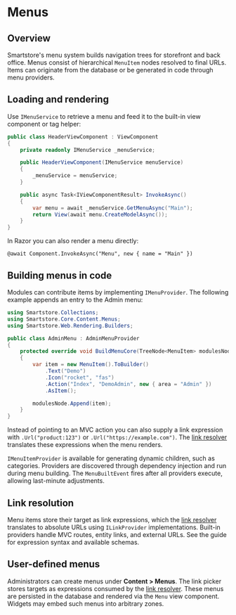 # Menus

## Overview
Smartstore's menu system builds navigation trees for storefront and back office. Menus consist of hierarchical `MenuItem` nodes resolved to final URLs. Items can originate from the database or be generated in code through menu providers.

## Loading and rendering
Use `IMenuService` to retrieve a menu and feed it to the built-in view component or tag helper:

```csharp
public class HeaderViewComponent : ViewComponent
{
    private readonly IMenuService _menuService;

    public HeaderViewComponent(IMenuService menuService)
    {
        _menuService = menuService;
    }

    public async Task<IViewComponentResult> InvokeAsync()
    {
        var menu = await _menuService.GetMenuAsync("Main");
        return View(await menu.CreateModelAsync());
    }
}
```

In Razor you can also render a menu directly:

```razor
@await Component.InvokeAsync("Menu", new { name = "Main" })
```

## Building menus in code
Modules can contribute items by implementing `IMenuProvider`. The following example appends an entry to the Admin menu:

```csharp
using Smartstore.Collections;
using Smartstore.Core.Content.Menus;
using Smartstore.Web.Rendering.Builders;

public class AdminMenu : AdminMenuProvider
{
    protected override void BuildMenuCore(TreeNode<MenuItem> modulesNode)
    {
        var item = new MenuItem().ToBuilder()
            .Text("Demo")
            .Icon("rocket", "fas")
            .Action("Index", "DemoAdmin", new { area = "Admin" })
            .AsItem();

        modulesNode.Append(item);
    }
}
```

Instead of pointing to an MVC action you can also supply a link expression with `.Url("product:123")` or `.Url("https://example.com")`. The [link resolver](../advanced/linkresolver.md) translates these expressions when the menu renders.

`IMenuItemProvider` is available for generating dynamic children, such as categories. Providers are discovered through dependency injection and run during menu building. The `MenuBuiltEvent` fires after all providers execute, allowing last-minute adjustments.

## Link resolution
Menu items store their target as link expressions, which the [link resolver](../advanced/linkresolver.md) translates to absolute URLs using `ILinkProvider` implementations. Built-in providers handle MVC routes, entity links, and external URLs. See the guide for expression syntax and available schemas.

## User-defined menus
Administrators can create menus under **Content > Menus**. The link picker stores targets as expressions consumed by the [link resolver](../advanced/linkresolver.md). These menus are persisted in the database and rendered via the `Menu` view component. Widgets may embed such menus into arbitrary zones.